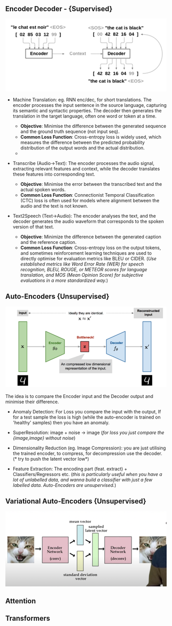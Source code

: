 ## Encoder Decoder - {Supervised}
![](imgs/encdec.png)
- Machine Translation: eg. RNN enc/dec, for short  translations. The encoder processes the input sentence in the source language, capturing its semantic and syntactic properties. The decoder then generates the translation in the target language, often one word or token at a time.
	-  **Objective**: Minimise the difference between the generated sequence and the ground truth sequence (not input seq).
	- **Common Loss Function**: Cross-entropy loss is widely used, which measures the difference between the predicted probability distribution of the output words and the actual distribution.
	- 
- Transcribe (Audio->Text): The encoder processes the audio signal, extracting relevant features and context, while the decoder translates these features into corresponding text.
	- **Objective**: Minimise the error between the transcribed text and the actual spoken words.
	- **Common Loss Function**: Connectionist Temporal Classification (CTC) loss is often used for models where alignment between the audio and the text is not known.

- Text2Speech (Text->Audio): The encoder analyses the text, and the decoder generates the audio waveform that corresponds to the spoken version of that text.
	- **Objective**: Minimize the difference between the generated caption and the reference caption.
	- **Common Loss Function**: Cross-entropy loss on the output tokens, and sometimes reinforcement learning techniques are used to directly optimise for evaluation metrics like BLEU or CIDER. (*Use established metrics like Word Error Rate (WER) for speech recognition, BLEU, ROUGE, or METEOR scores for language translation, and MOS (Mean Opinion Score) for subjective evaluations in a more standardized way.*)


## Auto-Encoders {Unsupervised}
![](imgs/ae.png)

The idea is to compare the Encoder input and the Decoder output and minimise their difference.

- Anomaly Detection: For Loss you compare the input with the output, If for a test sample the loss is high (while the auto-encoder is trained on 'healthy' samples) then you have an anomaly.

- SuperResolution: image + noise -> image (*for loss you just compare the {image,image} without noise*)

- Dimensionality Reduction (eg. Image Compression): you are just utilising the trained encoder, to compress, for decompression use the decoder. (* try to push the latent vector low*)

- Feature Extraction: The encoding part (feat. extract) + Classifiers/Regressors etc. (*this is particularly useful when you have a lot of unlabelled data, and wanna build a classifier with just a few labelled data. Auto-Encoders are unsupervised.*)




## Variational Auto-Encoders {Unsupervised}

![](imgs/vae.png)


## Attention 



## Transformers